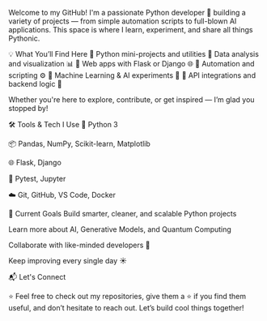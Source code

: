 Welcome to my GitHub!
I'm a passionate Python developer 🐍 building a variety of projects — from simple automation scripts to full-blown AI applications. This space is where I learn, experiment, and share all things Pythonic.


💡 What You’ll Find Here
🔸 Python mini-projects and utilities
🔸 Data analysis and visualization 📊
🔸 Web apps with Flask or Django 🌐
🔸 Automation and scripting ⚙️
🔸 Machine Learning & AI experiments 🤖
🔸 API integrations and backend logic 🔌

Whether you're here to explore, contribute, or get inspired — I’m glad you stopped by!

🛠️ Tools & Tech I Use
🐍 Python 3

📦 Pandas, NumPy, Scikit-learn, Matplotlib

🌐 Flask, Django

🧪 Pytest, Jupyter

☁️ Git, GitHub, VS Code, Docker

🚀 Current Goals
Build smarter, cleaner, and scalable Python projects

Learn more about AI, Generative Models, and Quantum Computing

Collaborate with like-minded developers 💬

Keep improving every single day ☀️

📬 Let's Connect


⭐ Feel free to check out my repositories, give them a ⭐ if you find them useful, and don’t hesitate to reach out. Let’s build cool things together!

     
